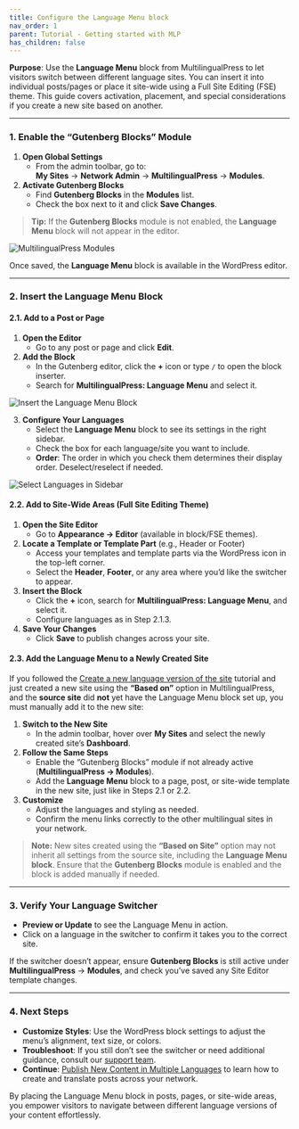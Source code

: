 ```yaml
---
title: Configure the Language Menu block
nav_order: 1
parent: Tutorial - Getting started with MLP
has_children: false
---
```



**Purpose**: Use the **Language Menu** block from MultilingualPress to let visitors switch between different language sites. You can insert it into individual posts/pages or place it site-wide using a Full Site Editing (FSE) theme. This guide covers activation, placement, and special considerations if you create a new site based on another.

---

### 1. Enable the “Gutenberg Blocks” Module

1. **Open Global Settings**
   - From the admin toolbar, go to:  
     **My Sites** → **Network Admin** → **MultilingualPress** → **Modules**.
2. **Activate Gutenberg Blocks**
   - Find **Gutenberg Blocks** in the **Modules** list.  
   - Check the box next to it and click **Save Changes**.

> **Tip:** If the **Gutenberg Blocks** module is not enabled, the **Language Menu** block will not appear in the editor.

![MultilingualPress Modules](https://multilingualpress.org/wp-content/uploads/sites/12/2022/10/image5.png)

Once saved, the **Language Menu** block is available in the WordPress editor.

---

### 2. Insert the Language Menu Block

#### 2.1. Add to a Post or Page

1. **Open the Editor**
    - Go to any post or page and click **Edit**.
2. **Add the Block**
    - In the Gutenberg editor, click the **+** icon or type `/` to open the block inserter.
    - Search for **MultilingualPress: Language Menu** and select it.

![Insert the Language Menu Block](https://multilingualpress.org/wp-content/uploads/sites/12/2022/10/image2.png)

3. **Configure Your Languages**
    - Select the **Language Menu** block to see its settings in the right sidebar.
    - Check the box for each language/site you want to include.
    - **Order**: The order in which you check them determines their display order. Deselect/reselect if needed.

![Select Languages in Sidebar](https://multilingualpress.org/wp-content/uploads/sites/12/2022/10/image3.png)

#### 2.2. Add to Site-Wide Areas (Full Site Editing Theme)

1. **Open the Site Editor**
    - Go to **Appearance → Editor** (available in block/FSE themes).
2. **Locate a Template or Template Part** (e.g., Header or Footer)
    - Access your templates and template parts via the WordPress icon in the top-left corner.
    - Select the **Header**, **Footer**, or any area where you’d like the switcher to appear.
3. **Insert the Block**
    - Click the **+** icon, search for **MultilingualPress: Language Menu**, and select it.
    - Configure languages as in Step 2.1.3.
4. **Save Your Changes**
    - Click **Save** to publish changes across your site.

#### 2.3. Add the Language Menu to a Newly Created Site

If you followed the [Create a new language version of the site](#create-new-language-site) tutorial and just created a new site using the **“Based on”** option in MultilingualPress, and the **source site** did **not** yet have the Language Menu block set up, you must manually add it to the new site:

1. **Switch to the New Site**
    - In the admin toolbar, hover over **My Sites** and select the newly created site’s **Dashboard**.
2. **Follow the Same Steps**
    - Enable the “Gutenberg Blocks” module if not already active (**MultilingualPress → Modules**).  
    - Add the **Language Menu** block to a page, post, or site-wide template in the new site, just like in Steps 2.1 or 2.2.
3. **Customize**
    - Adjust the languages and styling as needed.
    - Confirm the menu links correctly to the other multilingual sites in your network.

> **Note:** New sites created using the **“Based on Site”** option may not inherit all settings from the source site, including the **Language Menu block**. Ensure that the **Gutenberg Blocks** module is enabled and the block is added manually if needed.

---

### 3. Verify Your Language Switcher

- **Preview or Update** to see the Language Menu in action.  
- Click on a language in the switcher to confirm it takes you to the correct site.

If the switcher doesn’t appear, ensure **Gutenberg Blocks** is still active under **MultilingualPress** → **Modules**, and check you’ve saved any Site Editor template changes.

---

### 4. Next Steps

- **Customize Styles**: Use the WordPress block settings to adjust the menu’s alignment, text size, or colors.  
- **Troubleshoot**: If you still don’t see the switcher or need additional guidance, consult our [support team](https://multilingualpress.org/support/).
- **Continue**: [Publish New Content in Multiple Languages](#step6) to learn how to create and translate posts across your network.

By placing the Language Menu block in posts, pages, or site-wide areas, you empower visitors to navigate between different language versions of your content effortlessly.
